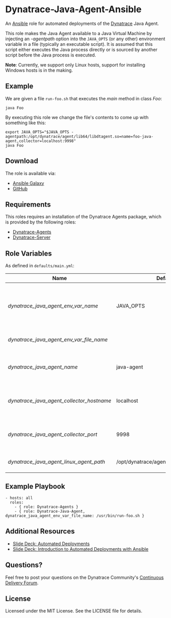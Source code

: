 # Dynatrace-Java-Agent-Ansible

An [Ansible](http://www.ansible.com) role for automated deployments of the [Dynatrace](http://www.bit.ly/dttrial) Java Agent.

This role makes the Java Agent available to a Java Virtual Machine by injecting an *-agentpath* option into the ```JAVA_OPTS``` (or any other) environment variable in a file (typically an executable script). It is assumed that this script either executes the Java process directly or is sourced by another script before the Java process is executed.

**Note**: Currently, we support only Linux hosts, support for installing Windows hosts is in the making.

## Example

We are given a file ```run-foo.sh``` that executes the *main* method in class *Foo*:

```
java Foo
```

By executing this role we change the file's contents to come up with something like this:

```
export JAVA_OPTS="$JAVA_OPTS -agentpath:/opt/dynatrace/agent/lib64/libdtagent.so=name=foo-java-agent,collector=localhost:9998"
java Foo
```

## Download

The role is available via:

- [Ansible Galaxy](https://galaxy.ansible.com/list#/roles/2653)
- [GitHub](https://github.com/Dynatrace/Dynatrace-Java-Agent-Ansible)

## Requirements

This roles requires an installation of the Dynatrace Agents package, which is provided by the following roles:

- [Dynatrace-Agents](https://galaxy.ansible.com/list#/roles/2620)
- [Dynatrace-Server](https://galaxy.ansible.com/list#/roles/2623)

## Role Variables

As defined in ```defaults/main.yml```:

| Name                                      | Default                                  | Description |
|-------------------------------------------|------------------------------------------|-------------|
| *dynatrace_java_agent_env_var_name*       | JAVA_OPTS                                | The name of the environment variable to be used for Agent injection. |
| *dynatrace_java_agent_env_var_file_name*  |                                          | The name of the file to be altered. |
| *dynatrace_java_agent_name*               | java-agent                               | The name of the Java Agent as it appears in Dynatrace. |
| *dynatrace_java_agent_collector_hostname* | localhost                                | The location of the collector the Agent shall connect to. |
| *dynatrace_java_agent_collector_port*     | 9998                                     | The port on the collector the Agent shall connect to. |
| *dynatrace_java_agent_linux_agent_path*   | /opt/dynatrace/agent/lib64/libdtagent.so | The path to the Agent libary. |

## Example Playbook

	- hosts: all
	  roles:
	    - { role: Dynatrace-Agents }
	    - { role: Dynatrace-Java-Agent, dynatrace_java_agent_env_var_file_name: /usr/bin/run-foo.sh }

## Additional Resources

- [Slide Deck: Automated Deployments](http://slideshare.net/MartinEtmajer/automated-deployments-slide-share)
- [Slide Deck: Introduction to Automated Deployments with Ansible](http://www.slideshare.net/MartinEtmajer/introduction-to-automated-deployments-with-ansible)

## Questions?

Feel free to post your questions on the Dynatrace Community's [Continuous Delivery Forum](https://community.dynatrace.com/community/pages/viewpage.action?pageId=46628921).

## License

Licensed under the MIT License. See the LICENSE file for details.
